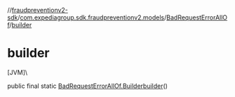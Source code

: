 //[fraudpreventionv2-sdk](../../../index.md)/[com.expediagroup.sdk.fraudpreventionv2.models](../index.md)/[BadRequestErrorAllOf](index.md)/[builder](builder.md)

# builder

[JVM]\

public final static [BadRequestErrorAllOf.Builder](-builder/index.md)[builder](builder.md)()
